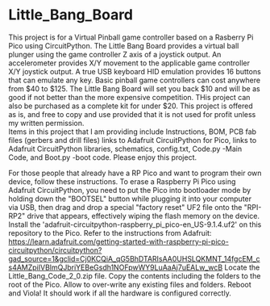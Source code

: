 # Little_Bang_Board
This project is for a Virtual Pinball game controller based on a Rasberry Pi Pico using CircuitPython.  The Little Bang Board provides a virtual ball plunger using the game controller Z axis of a joystick output.  An accelerometer provides X/Y movement to the applicable game controller X/Y joystick output. A true USB keyboard HID emulation provides 16 buttons that can emulate any key.  Basic pinball game controllers can cost anywhere from $40 to $125. The Little Bang Board will set you back $10 and will be as good if not better than the more expensive competition. THis project can also be purchased as a complete kit for under $20.  This project is offered as is, and free to copy and use provided that it is not used for profit unless my written permission.  
Items in this project that I am providing include Instructions, BOM, PCB fab files (gerbers and drill files) links to Adafruit CircuitPython for Pico, links to Adafruit CircuitPython libraries, schematics, config.txt, Code.py -Main Code, and Boot.py -boot code. Please enjoy this project. 

For those people that already have a RP Pico and want to program their own device, follow these instructions.
To erase a Raspberry Pi Pico using Adafruit CircuitPython, you need to put the Pico into bootloader mode by holding down the "BOOTSEL" button while plugging it into your computer via USB, then drag and drop a special "factory reset" UF2 file onto the "RPI-RP2" drive that appears, effectively wiping the flash memory on the device. 
Install the 'adafruit-circuitpython-raspberry_pi_pico-en_US-9.1.4.uf2' on this repository to the Pico.  Refer to the instructions from Adafruit: https://learn.adafruit.com/getting-started-with-raspberry-pi-pico-circuitpython/circuitpython?gad_source=1&gclid=Cj0KCQiA_qG5BhDTARIsAA0UHSLQKMNT_14fgcEM_cs4AMZpiIVBlmQJbriYEBeGsdh1NOFpwWY9LuAaAj7uEALw_wcB
Locate the Little_Bang_Code_2_0.zip file. Copy the contents including the folders to the root of the Pico. Allow to over-write any existing files and folders. Reboot and Viola! It should work if all the hardware is configured correctly.

